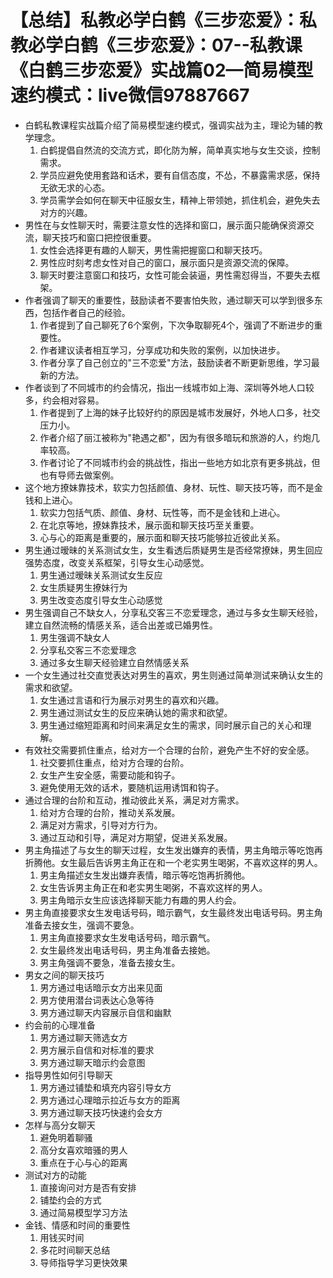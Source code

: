 # 【总结】私教必学白鹤《三步恋爱》：私教必学白鹤《三步恋爱》：07--私教课《白鹤三步恋爱》实战篇02—简易模型速约模式：live微信97887667

-   白鹤私教课程实战篇介绍了简易模型速约模式，强调实战为主，理论为辅的教学理念。
    1.  白鹤提倡自然流的交流方式，即化防为解，简单真实地与女生交谈，控制需求。
    2.  学员应避免使用套路和话术，要有自信态度，不怂，不暴露需求感，保持无欲无求的心态。
    3.  学员需学会如何在聊天中征服女生，精神上带领她，抓住机会，避免失去对方的兴趣。
-   男性在与女性聊天时，需要注意女性的选择和窗口，展示面只能确保资源交流，聊天技巧和窗口把控很重要。
    1.  女性会选择更有趣的人聊天，男性需把握窗口和聊天技巧。
    2.  男性应时刻考虑女性对自己的窗口，展示面只是资源交流的保障。
    3.  聊天时要注意窗口和技巧，女性可能会装逼，男性需怼得当，不要失去框架。
-   作者强调了聊天的重要性，鼓励读者不要害怕失败，通过聊天可以学到很多东西，包括作者自己的经验。
    1.  作者提到了自己聊死了6个案例，下次争取聊死4个，强调了不断进步的重要性。
    2.  作者建议读者相互学习，分享成功和失败的案例，以加快进步。
    3.  作者分享了自己创立的"三不恋爱"方法，鼓励读者不断更新思维，学习最新的方法。
-   作者谈到了不同城市的约会情况，指出一线城市如上海、深圳等外地人口较多，约会相对容易。
    1.  作者提到了上海的妹子比较好约的原因是城市发展好，外地人口多，社交压力小。
    2.  作者介绍了丽江被称为"艳遇之都"，因为有很多暗玩和旅游的人，约炮几率较高。
    3.  作者讨论了不同城市约会的挑战性，指出一些地方如北京有更多挑战，但也有导师去做案例。
-   这个地方撩妹靠技术，软实力包括颜值、身材、玩性、聊天技巧等，而不是金钱和上进心。
    1.  软实力包括气质、颜值、身材、玩性等，而不是金钱和上进心。
    2.  在北京等地，撩妹靠技术，展示面和聊天技巧至关重要。
    3.  心与心的距离是重要的，展示面和聊天技巧能够拉近彼此关系。
-   男生通过暧昧的关系测试女生，女生看透后质疑男生是否经常撩妹，男生回应强势态度，改变关系框架，引导女生心动感觉。
    1.  男生通过暧昧关系测试女生反应
    2.  女生质疑男生撩妹行为
    3.  男生改变态度引导女生心动感觉
-   男生强调自己不缺女人，分享私交客三不恋爱理念，通过与多女生聊天经验，建立自然流畅的情感关系，适合出差或已婚男性。
    1.  男生强调不缺女人
    2.  分享私交客三不恋爱理念
    3.  通过多女生聊天经验建立自然情感关系
-   一个女生通过社交直觉表达对男生的喜欢，男生则通过简单测试来确认女生的需求和欲望。
    1.  女生通过言语和行为展示对男生的喜欢和兴趣。
    2.  男生通过测试女生的反应来确认她的需求和欲望。
    3.  男生通过缩短距离和时间来满足女生的需求，同时展示自己的关心和理解。
-   有效社交需要抓住重点，给对方一个合理的台阶，避免产生不好的安全感。
    1.  社交要抓住重点，给对方合理的台阶。
    2.  女生产生安全感，需要动能和钩子。
    3.  避免使用无效的话术，要随机运用诱饵和钩子。
-   通过合理的台阶和互动，推动彼此关系，满足对方需求。
    1.  给对方合理的台阶，推动关系发展。
    2.  满足对方需求，引导对方行为。
    3.  通过互动和引导，满足对方期望，促进关系发展。
-   男主角描述了与女生的聊天过程，女生发出嫌弃的表情，男主角暗示等吃饱再折腾他。女生最后告诉男主角正在和一个老实男生喝粥，不喜欢这样的男人。
    1.  男主角描述女生发出嫌弃表情，暗示等吃饱再折腾他。
    2.  女生告诉男主角正在和老实男生喝粥，不喜欢这样的男人。
    3.  男主角暗示女生应该选择聊天能力有趣的男人约会。
-   男主角直接要求女生发电话号码，暗示霸气，女生最终发出电话号码。男主角准备去接女生，强调不要急。
    1.  男主角直接要求女生发电话号码，暗示霸气。
    2.  女生最终发出电话号码，男主角准备去接她。
    3.  男主角强调不要急，准备去接女生。
-   男女之间的聊天技巧
    1.  男方通过电话暗示女方出来见面
    2.  男方使用潜台词表达心急等待
    3.  男方通过聊天内容展示自信和幽默
-   约会前的心理准备
    1.  男方通过聊天筛选女方
    2.  男方展示自信和对标准的要求
    3.  男方通过聊天暗示约会意图
-   指导男性如何引导聊天
    1.  男方通过铺垫和填充内容引导女方
    2.  男方通过心理暗示拉近与女方的距离
    3.  男方通过聊天技巧快速约会女方
-   怎样与高分女聊天
    1.  避免明着聊骚
    2.  高分女喜欢暗骚的男人
    3.  重点在于心与心的距离
-   测试对方的动能
    1.  直接询问对方是否有安排
    2.  铺垫约会的方式
    3.  通过简易模型学习方法
-   金钱、情感和时间的重要性
    1.  用钱买时间
    2.  多花时间聊天总结
    3.  导师指导学习更快效果